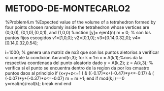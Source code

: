 # METODO-DE-MONTECARLO2
%Problem4.m
%Expected value of the volume of a tetrahedron formed by four points chosen randomly inside the tetrahedron whose vertices are (0,0,0), (0,1,0),(0,0,1), and (1,0,0)
function [y]= ejer4(n)
m = 0;
% son los puntos fijos escogidos
v1=[1,0,0];
v2=[0,1,0];
v3=[0.14,0.32,0];
v4=[0.14,0.32,0.54];

i=1000;
% genera una matriz de nx3 que son los puntos aletorios a verificar si cumple la condicion
A=rand(n,3);
for k = 1:n
	x = A(k,1);%nos da la respectiva coordenada del punto aleatorio dado
	y = A(k,2);
	z = A(k,3);
	% verifica si el punto se encuentra dentro de la region da por los cmuatro puntos  daos al principio
	if (x+y+z<=1 ) & ((-0.17)*x+(-0.47)*y<=-0.17) & ( (-0.07)*y+(-0.37)*x<=-0.07)
		m = m +1;
	end
	if mod(k,i)==0
		y=real(m)/real(k);
		break
	end
end
